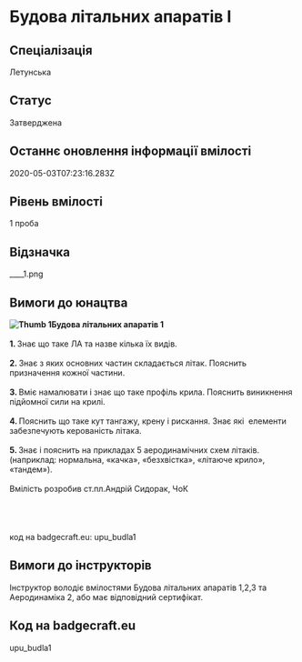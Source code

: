 # Будова літальних апаратів І

## Спеціалізація

Летунська

## Статус

Затверджена

## Останнє оновлення інформації вмілості

2020-05-03T07:23:16.283Z

## Рівень вмілості

1 проба

## Відзначка

____1.png

## Вимоги до юнацтва

<div><b><img alt="Thumb     1" src="/uploads/textareas/bootsy/image/30/small_____1.png">Будова літальних апаратів 1</b></div><div>&nbsp;</div><div><b>1. </b>Знає що таке ЛА та назве кілька їх видів.</div><div><b><br>2. </b>Знає з яких основних частин складається літак. Пояснить призначення кожної частини.</div><div><b><br>3. </b>Вміє намалювати і знає що таке профіль крила. Пояснить виникнення підйомної сили на крилі.</div><div><b><br>4. </b>Пояснить що таке кут тангажу, крену і рискання. Знає які &nbsp;елементи забезпечують керованість літака.</div><div><b><br>5. </b>Знає і пояснить на прикладах 5 аеродинамічних схем літаків. (наприклад: нормальна, «качка», «безхвістка», «літаюче крило», «тандем»).<br><br>Вмілість розробив ст.пл.Андрій Сидорак, ЧоК<br><br><br><br><br></div><div>код на badgecraft.eu: upu_budla1&nbsp;</div>

## Вимоги до інструкторів

<div>Інструктор володіє вмілостями Будова літальних апаратів 1,2,3 та Аеродинаміка 2, або має відповідний сертифікат.<br></div>

## Код на badgecraft.eu

upu_budla1